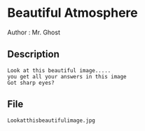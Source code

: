 # Beautiful Atmosphere

Author : Mr. Ghost

## Description
```
Look at this beautiful image..... 
you get all your answers in this image
Got sharp eyes?
```
## File
```
Lookatthisbeautifulimage.jpg
```

